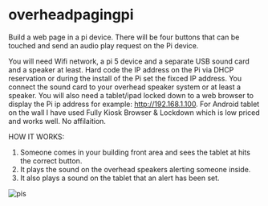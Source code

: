# overheadpagingpi

Build a web page in a pi device. There will be four buttons that can be touched and send an audio play request on the Pi device. 

You will need Wifi network, a pi 5 device and a separate USB sound card and a speaker at least. Hard code the IP address on the Pi via DHCP reservation or during the install of the Pi set the fixced IP address. You connect the sound card to your overhead speaker system or at least a speaker. 
You will also need a tablet/ipad locked down to a web browser to display the Pi ip address for example: http://192.168.1.100. For Android tablet on the wall I have used Fully Kiosk Browser & Lockdown which is low priced and works well. No affilaition. 

HOW IT WORKS:
1. Someone comes in your building front area and sees the tablet at hits the correct button.
2. It plays the sound on the overhead speakers alerting someone inside.
3. It also plays a sound on the tablet that an alert has been set.



![pis](https://github.com/ugotapi/overheadpagingpi/assets/14945441/099944ce-097d-4dd9-b0f6-489bae12e737)


   



